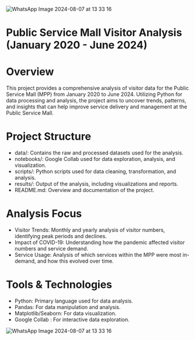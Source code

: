 ![WhatsApp Image 2024-08-07 at 13 33 16](https://github.com/user-attachments/assets/4e9e22cc-01cc-440a-9025-b4f4682d52b0)
# Public Service Mall Visitor Analysis (January 2020 - June 2024)
# Overview
This project provides a comprehensive analysis of visitor data for the Public Service Mall (MPP) from January 2020 to June 2024. Utilizing Python for data processing and analysis, the project aims to uncover trends, patterns, and insights that can help improve service delivery and management at the Public Service Mall.

# Project Structure
- data/: Contains the raw and processed datasets used for the analysis.
- notebooks/: Google Collab used for data exploration, analysis, and visualization.
- scripts/: Python scripts used for data cleaning, transformation, and analysis.
- results/: Output of the analysis, including visualizations and reports.
- README.md: Overview and documentation of the project.

# Analysis Focus
- Visitor Trends: Monthly and yearly analysis of visitor numbers, identifying peak periods and declines.
- Impact of COVID-19: Understanding how the pandemic affected visitor numbers and service demand.
- Service Usage: Analysis of which services within the MPP were most in-demand, and how this evolved over time.

# Tools & Technologies
- Python: Primary language used for data analysis.
- Pandas: For data manipulation and analysis.
- Matplotlib/Seaborn: For data visualization.
- Google Collab : For interactive data exploration.


![WhatsApp Image 2024-08-07 at 13 33 16](https://github.com/user-attachments/assets/4aee0c9c-d0f8-4fb3-b758-d18552422332)
